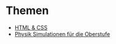 # Themen

* [HTML & CSS](https://buch.lernraumzeit.de/html-css)
* [Physik Simulationen für die Oberstufe](https://buch.lernraumzeit.de/physik-simulationen-sekII)
